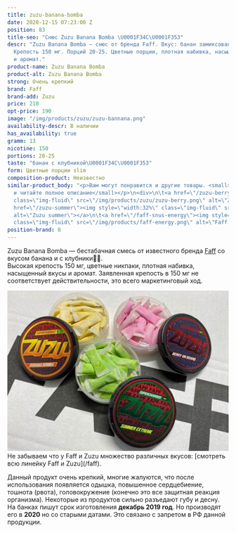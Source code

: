 ```yaml
---
title: zuzu-banana-bomba
date: 2020-12-15 07:23:00 Z
position: 83
title-seo: "Снюс Zuzu Banana Bomba \U0001F34C\U0001F353"
descr: "Zuzu Banana Bomba — снюс от бренда Faff. Вкус: банан замиксованный с клубникой\U0001F34C\U0001F353.
  Крепость 150 мг. Порций 20-25. Цветные порции, плотная набивка, насыщенные вкусы
  и аромат."
product-name: Zuzu Banana Bomba
product-alt: Zuzu Banana Bomba
strong: Очень крепкий
brand: Faff
brand-add: Zuzu
price: 210
opt-price: 190
image: "/img/products/zuzu/zuzu-bannana.png"
availability-descr: В наличии
has_availability: true
gramm: 13
nicotine: 150
portions: 20-25
taste: "банан с клубникой\U0001F34C\U0001F353"
form: Цветные порции slim
composition-product: Неизвестно
similar-product_body: "<p>Вам могут понравится и другие товары. <small>Жмите на картинки
  и читайте полное описание</small></p>\n<div>\n\t<a href=\"/zuzu-berry\"><img style=\"width:32%\"
  class=\"img-fluid\" src=\"/img/products/zuzu/zuzu-berry.png\" alt=\"Zuzu berry\"></a>\n\t<a
  href=\"/zuzu-summer\"><img style=\"width:32%\" class=\"img-fluid\" src=\"/img/products/zuzu/zuzu-summer.png\"
  alt=\"Zuzu summer\"></a>\n\t<a href=\"/faff-snus-energy\"><img style=\"width:32%\"
  class=\"img-fluid\" src=\"/img/products/faff-energy.png\" alt=\"Faff Energy снюс\"></a>\n</div>"
position-brand: 8
---
```


Zuzu Banana Bomba — бестабачная смесь от известного бренда [Faff](/faff) со вкусом банана и с клубники🍌🍓.<br>
Высокая крепость 150 мг, цветные никпаки, плотная набивка, насыщенный вкусы и аромат.
Заявленная крепость в 150 мг не соответствует действительности, это всего маркетинговый ход.
<div class="popup-gallery d-flex mb-3">
	<a href="/img/products/zuzu/zuzu-open.jpg" title="Снюс Zuzu цветные порции"><img class="img-fluid" src="/img/products/zuzu/zuzu-open.jpg" alt="Снюс Zuzu цветные порции"></a>
</div>
Не забываем что у Faff и Zuzu множество различных вкусов: [смотреть всю линейку Faff и Zuzu](/faff).

Данный продукт очень крепкий, многие жалуются, что после использования появляется одышка, повышенное сердцебиение, тошнота (рвота), головокружение (конечно это все защитная реакция организма). Некоторые из продуктов сильно разъедают губу и десну.
На банках пишут срок изготовления **декабрь 2019 год**. Но производят его в **2020** но со старыми датами. Это связано с запретом в РФ данной продукции.